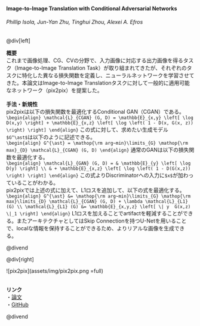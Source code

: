 #### Image-to-Image Translation with Conditional Adversarial Networks
###### Phillip Isola, Jun-Yan Zhu, Tinghui Zhou, Alexei A. Efros

@div[left]

__概要__<br>
これまで画像処理、CG、CVの分野で、入力画像に対応する出力画像を得るタスク（Image-to-Image Translation Task）が取り組まれてきたが、それぞれのタスクに特化した異なる損失関数を定義し、ニューラルネットワークを学習させてきた。本論文はImage-to-Image Translationタスクに対して一般的に適用可能なネットワーク（pix2pix）を提案した。<br>
<br>
__手法・新規性__<br>
pix2pixは以下の損失関数を最適化するConditional GAN（CGAN）である。<br>
`\begin{align} \mathcal{L}_{CGAN} (G, D) = \mathbb{E}_{x,y} \left[ \log D(x,y) \right] + \mathbb{E}_{x,z} \left[ \log \left( 1 - D(x, G(x, z)) \right) \right] \end{align}`
この式に対して、求めたい生成モデル`$G^\ast$`は以下のように記述できる。<br>
`\begin{align} G^{\ast} = \mathop{\rm arg~min}\limits_{G} \mathop{\rm max}_{D} \mathcal{L}_{CGAN} (G, D) \end{align}`
通常のGANは以下の損失関数を最適化する。<br>
`\begin{align} \mathcal{L}_{GAN} (G, D) = & \mathbb{E}_{y} \left[ \log D(y) \right] \\ & + \mathbb{E}_{x,z} \left[ \log \left( 1 - D(G(x,z)) \right) \right] \end{align}`
この式よりDiscriminatorへの入力に`$x$`が加わっていることがわかる。<br>
pix2pixでは上述の式に加えて、L1ロスを追加して、以下の式を最適化する。<br>
`\begin{align} G^{\ast} &= \mathop{\rm arg~min}\limits_{G} \mathop{\rm max}\limits_{D} \mathcal{L}_{CGAN} (G, D) + \lambda \mathcal{L}_{L1} (G) \\ \mathcal{L}_{L1} (G) &= \mathbb{E}_{x,y,z} \left[ \| y  G(x,z) \|_1 \right] \end{align}`
L1ロスを加えることでartifactを軽減することができる。またアーキテクチャとしてはSkip Connectionを持つU-Netを用いることで、localな情報を保持することができるため、よりリアルな画像を生成できる。

@divend

@div[right]

![pix2pix](assets/img/pix2pix.png =full)<br>
<br>

__リンク__<br>
・[論文](http://openaccess.thecvf.com/content_cvpr_2017/papers/Isola_Image-To-Image_Translation_With_CVPR_2017_paper.pdf)<br>
・[GitHub](https://github.com/phillipi/pix2pix)<br>

@divend
